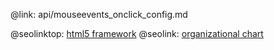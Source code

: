 @link: api/mouseevents_onclick_config.md

@seolinktop: [html5 framework](https://webix.com)
@seolink: [organizational chart](https://webix.com/widget/organogram/)